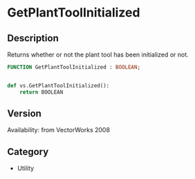 # GetPlantToolInitialized

## Description
Returns whether or not the plant tool has been initialized or not.

```pascal
FUNCTION GetPlantToolInitialized : BOOLEAN;
```

```python

def vs.GetPlantToolInitialized():
    return BOOLEAN
```

## Version
Availability: from VectorWorks 2008
## Category
* Utility

